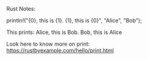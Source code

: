 Rust Notes:

println!("{0}, this is {1}. {1}, this is {0}", "Alice", "Bob");

This prints: Alice, this is Bob. Bob, this is Alice

Look here to know more on print: https://rustbyexample.com/hello/print.html

